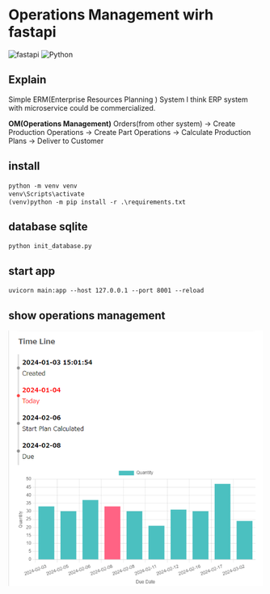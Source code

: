 # Operations Management wirh fastapi

![fastapi](https://img.shields.io/badge/fastapi-0.105-green)
![Python](https://img.shields.io/badge/Python-3.9.13-blue)



## Explain
Simple ERM(Enterprise Resources Planning ) System
I think ERP system with microservice could be commercialized.

**OM(Operations Management)**
Orders(from other system) -> Create Production Operations -> Create Part Operations
-> Calculate Production Plans -> Deliver to Customer

## install
```
python -m venv venv
venv\Scripts\activate
(venv)python -m pip install -r .\requirements.txt
```

## database sqlite
```
python init_database.py
```

## start app
```
uvicorn main:app --host 127.0.0.1 --port 8001 --reload
```


## show operations management

![Alt text](./app/core/static/img/readme1.png)